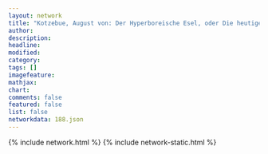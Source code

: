 ```yaml
---
layout: network
title: "Kotzebue, August von: Der Hyperboreische Esel, oder Die heutige Bildung (1799)"
author:
description:
headline:
modified:
category:
tags: []
imagefeature: 
mathjax: 
chart: 
comments: false
featured: false
list: false
networkdata: 188.json
---
```

{% include network.html %}
{% include network-static.html %}
